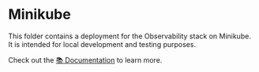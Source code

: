 # Minikube

This folder contains a deployment for the Observability stack on Minikube. \
It is intended for local development and testing purposes.

Check out the [📚 Documentation](https://hendric-dev.github.io/k8s-observability/development/local-setup) to learn more.

